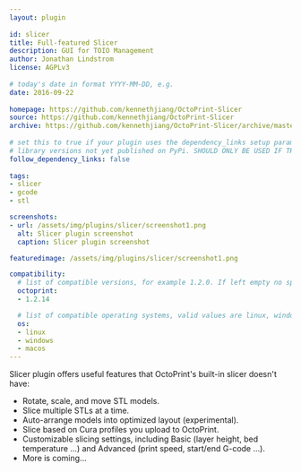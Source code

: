 ```yaml
---
layout: plugin
    
id: slicer
title: Full-featured Slicer
description: GUI for TOIO Management
author: Jonathan Lindstrom
license: AGPLv3
    
# today's date in format YYYY-MM-DD, e.g.
date: 2016-09-22
    
homepage: https://github.com/kennethjiang/OctoPrint-Slicer
source: https://github.com/kennethjiang/OctoPrint-Slicer
archive: https://github.com/kennethjiang/OctoPrint-Slicer/archive/master.zip
    
# set this to true if your plugin uses the dependency_links setup parameter to include
# library versions not yet published on PyPi. SHOULD ONLY BE USED IF THERE IS NO OTHER OPTION!
follow_dependency_links: false
    
tags:
- slicer
- gcode
- stl

screenshots: 
- url: /assets/img/plugins/slicer/screenshot1.png
  alt: Slicer plugin screenshot
  caption: Slicer plugin screenshot

featuredimage: /assets/img/plugins/slicer/screenshot1.png

compatibility:
  # list of compatible versions, for example 1.2.0. If left empty no specific version requirement will be assumed
  octoprint:
  - 1.2.14

  # list of compatible operating systems, valid values are linux, windows, macos, leaving empty defaults to all
  os:
  - linux
  - windows
  - macos
---
```


Slicer plugin offers useful features that OctoPrint's built-in slicer doesn't have:

- Rotate, scale, and move STL models.
- Slice multiple STLs at a time.
- Auto-arrange models into optimized layout (experimental).
- Slice based on Cura profiles you upload to OctoPrint.
- Customizable slicing settings, including Basic (layer height, bed temperature ...) and Advanced (print speed, start/end G-code ...).
- More is coming...
